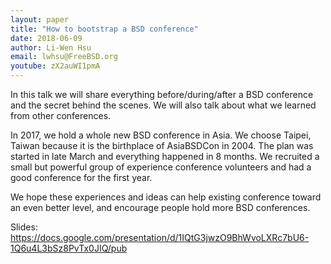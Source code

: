 ```yaml
---
layout: paper
title: "How to bootstrap a BSD conference"
date: 2018-06-09
author: Li-Wen Hsu
email: lwhsu@FreeBSD.org
youtube: zX2auWI1pmA
---
```

In this talk we will share everything before/during/after a BSD conference and
the secret behind the scenes. We will also talk about what we learned from
other conferences.

In 2017, we hold a whole new BSD conference in Asia. We choose Taipei, Taiwan
because it is the birthplace of AsiaBSDCon in 2004. The plan was started in
late March and everything happened in 8 months. We recruited a small but
powerful group of experience conference volunteers and had a good conference
for the first year.

We hope these experiences and ideas can help existing conference toward an even
better level, and encourage people hold more BSD conferences.

Slides: https://docs.google.com/presentation/d/1IQtG3jwzO9BhWvoLXRc7bU6-1Q6u4L3bSz8PvTx0JIQ/pub
